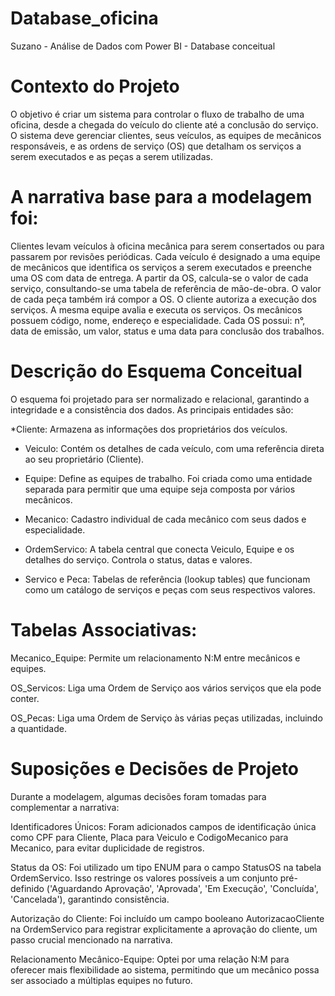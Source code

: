 # Database_oficina
Suzano - Análise de Dados com Power BI - Database conceitual

# Contexto do Projeto
O objetivo é criar um sistema para controlar o fluxo de trabalho de uma oficina, desde a chegada do veículo do cliente até a conclusão do serviço. O sistema deve gerenciar clientes, seus veículos, as equipes de mecânicos responsáveis, e as ordens de serviço (OS) que detalham os serviços a serem executados e as peças a serem utilizadas.

# A narrativa base para a modelagem foi:

Clientes levam veículos à oficina mecânica para serem consertados ou para passarem por revisões periódicas. Cada veículo é designado a uma equipe de mecânicos que identifica os serviços a serem executados e preenche uma OS com data de entrega. A partir da OS, calcula-se o valor de cada serviço, consultando-se uma tabela de referência de mão-de-obra. O valor de cada peça também irá compor a OS. O cliente autoriza a execução dos serviços. A mesma equipe avalia e executa os serviços. Os mecânicos possuem código, nome, endereço e especialidade. Cada OS possui: n°, data de emissão, um valor, status e uma data para conclusão dos trabalhos.

# Descrição do Esquema Conceitual
O esquema foi projetado para ser normalizado e relacional, garantindo a integridade e a consistência dos dados. As principais entidades são:

*Cliente: Armazena as informações dos proprietários dos veículos.

* Veiculo: Contém os detalhes de cada veículo, com uma referência direta ao seu proprietário (Cliente).

* Equipe: Define as equipes de trabalho. Foi criada como uma entidade separada para permitir que uma equipe seja composta por vários mecânicos.

* Mecanico: Cadastro individual de cada mecânico com seus dados e especialidade.

* OrdemServico: A tabela central que conecta Veiculo, Equipe e os detalhes do serviço. Controla o status, datas e valores.

* Servico e Peca: Tabelas de referência (lookup tables) que funcionam como um catálogo de serviços e peças com seus respectivos valores.

# Tabelas Associativas:

Mecanico_Equipe: Permite um relacionamento N:M entre mecânicos e equipes.

OS_Servicos: Liga uma Ordem de Serviço aos vários serviços que ela pode conter.

OS_Pecas: Liga uma Ordem de Serviço às várias peças utilizadas, incluindo a quantidade.

# Suposições e Decisões de Projeto
Durante a modelagem, algumas decisões foram tomadas para complementar a narrativa:

Identificadores Únicos: Foram adicionados campos de identificação única como CPF para Cliente, Placa para Veiculo e CodigoMecanico para Mecanico, para evitar duplicidade de registros.

Status da OS: Foi utilizado um tipo ENUM para o campo StatusOS na tabela OrdemServico. Isso restringe os valores possíveis a um conjunto pré-definido ('Aguardando Aprovação', 'Aprovada', 'Em Execução', 'Concluída', 'Cancelada'), garantindo consistência.

Autorização do Cliente: Foi incluído um campo booleano AutorizacaoCliente na OrdemServico para registrar explicitamente a aprovação do cliente, um passo crucial mencionado na narrativa.

Relacionamento Mecânico-Equipe: Optei por uma relação N:M para oferecer mais flexibilidade ao sistema, permitindo que um mecânico possa ser associado a múltiplas equipes no futuro.
